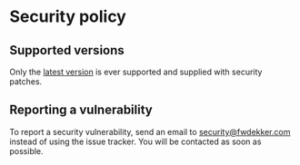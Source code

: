 # Security policy
## Supported versions
Only the [latest version](https://github.com/FWDekker/intellij-randomness/releases/latest) is ever supported and supplied with security patches.

## Reporting a vulnerability
To report a security vulnerability, send an email to security@fwdekker.com instead of using the issue tracker.
You will be contacted as soon as possible.
